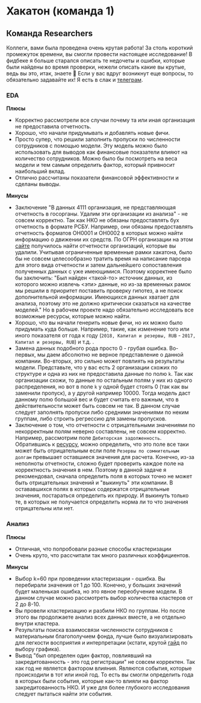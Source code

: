 # Хакатон (команда 1)
## Команда Researchers
Коллеги, вами была проведена очень крутая работа! За столь короткий промежуток времени, вы смогли провести настоящее исследование! В фидбеке я больше старался описать те недочеты и ошибки, которые были найдены во время проверки, нежели описать какие вы крутые, ведь вы это, итак, знаете 💪 
Если у вас вдруг возникнут еще вопросы, то обязательно задавайте их! Я есть в слак и [телеграм](https://t.me/belousm).
### EDA

**Плюсы**
* Корректно рассмотрели все случаи почему та или иная организация не предоставила отчетность.
* Хорошо, что начали придумывать и добавлять новые фичи.
* Просто супер, что решили заполнить пропуски по численности сотрудников с помощью модели. Эту модель можно было использовать для выводов как финансовые показатели влияют на количество сотрудников. Можно было бы посмотреть на веса модели и тем самым определить фактор, который привносит наибольший вклад.
* Отлично рассчитаны показатели финансовой эффективности и сделаны выводы.

**Минусы**
* Заключение "В данных 4111 организация, не представляющая отчетность в госорганы. Удалим эти организации из анализа" - не совсем корректно. Так как НКО не обязаны предоставлять бух отчетность в формате РСБУ. Например, они обязаны предоставлять отчетность форматов OH0001 и OH0002 в которых можно найти информацию о движении их средств. По ОГРН организации на этом [сайте](http://unro.minjust.ru/NKOReports.aspx) получилось найти отчетности организаций, которые вы удалили.
Учитывая ограниченные временные рамки хакатона, было бы не совсем целесообразно тратить время на написание парсера для этого вида отчетности и затем дальнейшего сопоставления полученных данных с уже имеющимися. Поэтому корректнее было бы заключить: "Был найден <такой-то> источник данных, из которого можно извлечь <эти> данные, но из-за временных рамок мы решили в приоритет поставить проверку гипотез, а не поиск дополнительной информации. Имеющихся данных хватает для анализа, поэтому это не должно критически сказаться на качестве моделей." 
Но в рабочем проекте надо обязательно исследовать все возможные ресурсы, которые можно найти.
* Хорошо, что вы начали генерить новые фичи, но их можно было придумать куда больше. Например, такие, как изменение того или иного показателя от года к году (`2018, Капитал и резервы, RUB` - `2017, Капитал и резервы, RUB`) и т.д. .
* Замена данных подобного рода просто 0 - грубая ошибка. Во-первых, мы даем абсолютно не верное представление о данной компании. Во-вторых, это сильно может повлиять на результаты модели. Представьте, что у вас есть 2 организации схожих по структуре и одна из них не предоставила данные по полю `k`. Так как организации схожи, то данные по остальным полям у них из одного распределения, но вот в поле `k` у одной будет стоять 0 (так как вы заменили пропуск), а у другой например 10000. Тогда модель даст данному полю большой вес и будет считать его важным, что в действительности может быть совсем не так. 
В данном случае следует заполнять пропуски либо средними значениями по неким группам, либо строить регрессию для замены пропусков.
* Заключение о том, что отчетности с отрицательными значениями по некорректным полям неверно составлены, не совсем корректно. Например, рассмотрим поле `Дебиторская задолженность`. Обратившись к [ресурсу](https://mvf.klerk.ru/f1otchet/f1_1230.htm), можно определить, что это поле все таки может быть отрицательным если поле `Резервы по сомнительным долгам` превышает оставшиеся значения для расчета.
Конечно, из-за неполноты отчетности, сложно будет проверить каждое поле на корректность значения в нем. Поэтому в данной задаче я рекомендовал, сначала определить поля в которых точно не может быть отрицательных значений и "выкинуть" эти компании. В остававшихся полях в которых содержатся отрицательные значения, постараться определить их природу. И выкинуть только те, в которых не получается определить норма ли то что значения отрицательны или нет.

### Анализ

**Плюсы**
* Отличная, что попробовали разные способы кластеризации
* Очень круто, что рассчитали так много различных коэффициентов.


**Минусы**
* Выбор k=60 при проведении кластеризации - ошибка. Вы перебирали значения от 1 до 100. Конечно, у больших значений будет маленькая ошибка, но это явное переобучение модели. В данном случае можно рассмотреть выбор количества кластеров от 2 до 8-10.
* Вы провели кластеризацию и разбили НКО по группам. Но после этого вы продолжаете анализ всех данных вместе, а не отдельно внутри кластера.
* Результаты поиска взаимосвязи численности сотрудников с материальным благополучием фонда, лучше было визуализировать для легкости восприятия и интерпретации (кстати, крутой [гайд](https://www.notion.so/6c5ae8ceb8b5411e907c93c9b5e6a44e) по выбору графика).
* Вывод "был определен один фактор, повлиявший на закредитованность - это год регистрации" не совсем корректен. Так как год не является фактором влияния. Являются события, которые происходили в тот или иной год.
То есть вы смогли определить года в которых были события, которые как-то влияли на фактор закредитованность НКО. И уже для более глубокого исследования следует пытаться найти эти события.

